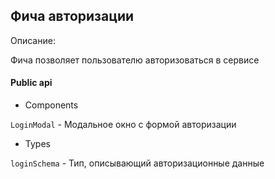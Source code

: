 ## Фича авторизации

Описание:

Фича позволяет пользователю авторизоваться в сервисе

#### Public api

- Components

`LoginModal` - Модальное окно с формой авторизации

- Types

`loginSchema` - Тип, описывающий авторизационные данные
